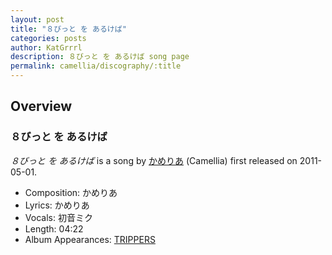 ```yaml
---
layout: post
title: "８びっと を あるけば"
categories: posts
author: KatGrrrl
description: ８びっと を あるけば song page
permalink: camellia/discography/:title
---
```


## Overview

### ８びっと を あるけば

*８びっと を あるけば* is a song by [かめりあ](<{% link postsWiki/_posts/2023-12-10-camellia.md %}>) (Camellia) first released on 2011-05-01.

* Composition: かめりあ
* Lyrics: かめりあ
* Vocals: 初音ミク
* Length: 04:22
* Album Appearances: [TRIPPERS](<{% link postsInclude/_posts/camellia/albums/TRIPPERS/2023-12-06-TRIPPERS.md %}>)
